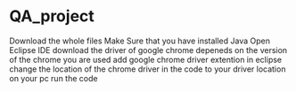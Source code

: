 # QA_project
Download the whole files 
Make Sure that you have installed Java
Open Eclipse IDE
download the driver of google chrome depeneds on the version of the chrome you are used 
add google chrome driver extention in eclipse 
change the location of the chrome driver in the code to your driver location on your pc 
run the code 
